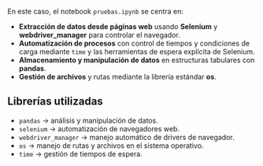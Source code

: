 En este caso, el notebook `pruebas.ipynb` se centra en:  

- **Extracción de datos desde páginas web** usando **Selenium** y **webdriver_manager** para controlar el navegador.  
- **Automatización de procesos** con control de tiempos y condiciones de carga mediante `time` y las herramientas de espera explícita de Selenium.  
- **Almacenamiento y manipulación de datos** en estructuras tabulares con **pandas**.  
- **Gestión de archivos** y rutas mediante la librería estándar **os**.  

## Librerías utilizadas

- `pandas` → análisis y manipulación de datos.  
- `selenium` → automatización de navegadores web.  
- `webdriver_manager` → manejo automático de drivers de navegador.  
- `os` → manejo de rutas y archivos en el sistema operativo.  
- `time` → gestión de tiempos de espera.  
